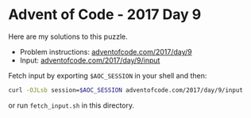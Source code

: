 # Advent of Code - 2017 Day 9
Here are my solutions to this puzzle.

* Problem instructions: [adventofcode.com/2017/day/9](https://adventofcode.com/2017/day/9)
* Input: [adventofcode.com/2017/day/9/input](https://adventofcode.com/2017/day/9/input)

Fetch input by exporting `$AOC_SESSION` in your shell and then:
```bash
curl -OJLsb session=$AOC_SESSION adventofcode.com/2017/day/9/input
```

or run `fetch_input.sh` in this directory.
